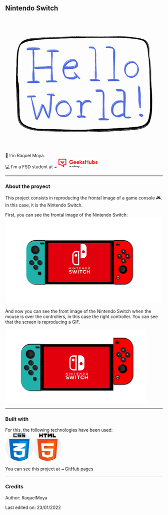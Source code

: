 ## Nintendo Switch
![Hola](/img/Hello.gif)

:wave: I'm Raquel Moya.</br>
:computer: I'm a FSD student at <kbd>⇥</kbd> <img src="/img/GHA.png" width="130em" /></br>

<hr>

### About the proyect

This project consists in reproducing the frontal image of a game console :video_game:. In this case, it is the Nintendo Switch.

First, you can see the frontal image of the Nintendo Switch:
<img src="img/Nintendo.png" width="500em"/>

And now you can see the front image of the Nintendo Switch when the mouse is over the controllers, in this case the right controller.
You can see that the screen is reproducing a GIF.

<img src="img/NintendoHover.png" width="450em"/>

<hr>

### Built with

For this, the following technologies have been used:</br>
<img src="img/css.png" width="90em"/><img src="img/html.png" width="90em"/>
</br>



You can see this project at <kbd>⇥</kbd> [GitHub pages](https://raquelmoya.github.io/proyectoNintendoCSS/ "GitHub pages")

<hr>

### Credits

Author: RaquelMoya

Last edited on: 23/01/2022